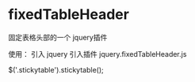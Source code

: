 # fixedTableHeader
固定表格头部的一个 jquery插件

使用：
 引入 jquery
 引入插件 jquery.fixedTableHeader.js
 
 $('.stickytable').stickytable();
